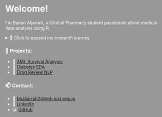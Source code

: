 <style>
body::before {
  content: "";
  position: fixed;
  top: 0; left: 0;
  width: 100%; height: 100%;
  background: rgba(0, 0, 0, 0.4); /* شفافية سوداء */
  z-index: -1;
}
body {
  background-image: url("assets/images/6.jpg");
  background-size: cover;
  background-repeat: no-repeat;
  background-attachment: fixed;
  background-position: center;
  color: white;
}
</style>



# Welcome!

I'm Banan Aljarrah, a Clinical Pharmacy student passionate about medical data analysis using R.

<details>
  <summary>📂 Click to expand my research journey</summary>
  <p>
    I started with the Google Data Analytics course, where I learned the basics of data cleaning, visualization, and communication.<br>
    Then, I moved to analyzing medical datasets using R, focusing on diabetes and AML survival analysis.<br>
    Currently, I'm building my portfolio to apply for research collaborations.
  </p>
</details>


### 🧠 Projects:
- 🔗 [AML Survival Analysis](https://rpubs.com/bananAML/survival)
- 🔗 [Diabetes EDA](https://github.com/bananbashar/projects/blob/main/DM/DM.pdf)
- 🔗 [Drug Review NLP](https://github.com/bananbashar/projects/blob/main/NLP/nlp-drugs.pdf)

### 📫 Contact:
- 📧 bbaljarrah20@ph.just.edu.jo
- 💼 [LinkedIn](https://www.linkedin.com/in/banan-al-jarrah-aba125357)
- 📊 [GitHub](https://github.com/bananbashar)


